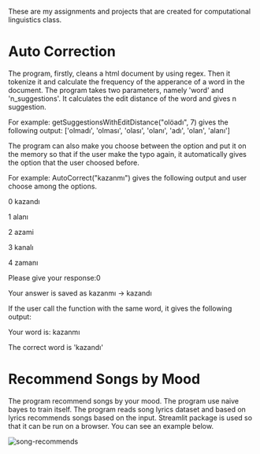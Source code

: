 These are my assignments and projects that are created for computational linguistics class.

# Auto Correction

The program, firstly, cleans a html document by using regex. Then it tokenize it and calculate the frequency of the apperance of a word in the document. The program takes two parameters, namely 'word' and 'n_suggestions'. It calculates the edit distance of the word and gives n suggestion.

For example:
getSuggestionsWithEditDistance("olöadı", 7) gives the following output: ['olmadı', 'olması', 'olası', 'olanı', 'adı', 'olan', 'alanı']

The program can also make you choose between the option and put it on the memory so that if the user make the typo again, it automatically gives the option that the user choosed before.

For example:
AutoCorrect("kazanmı") gives the following output and user choose among the options.

0 kazandı

1 alanı

2 azami

3 kanalı

4 zamanı

Please give your response:0

Your answer is saved as kazanmı -> kazandı

If the user call the function with the same word, it gives the following output:

Your word is: kazanmı

The correct word is 'kazandı'

# Recommend Songs by Mood

The program recommend songs by your mood. The program use naive bayes to train itself. The program reads song lyrics dataset and based on lyrics recommends songs based on the input. Streamlit package is used so that it can be run on a browser. You can see an example below.

![song-recommends](https://github.com/ahmethaksever/comp-ling/assets/107223224/5f38c10e-e46a-493d-9517-f138a0f2fe32)

